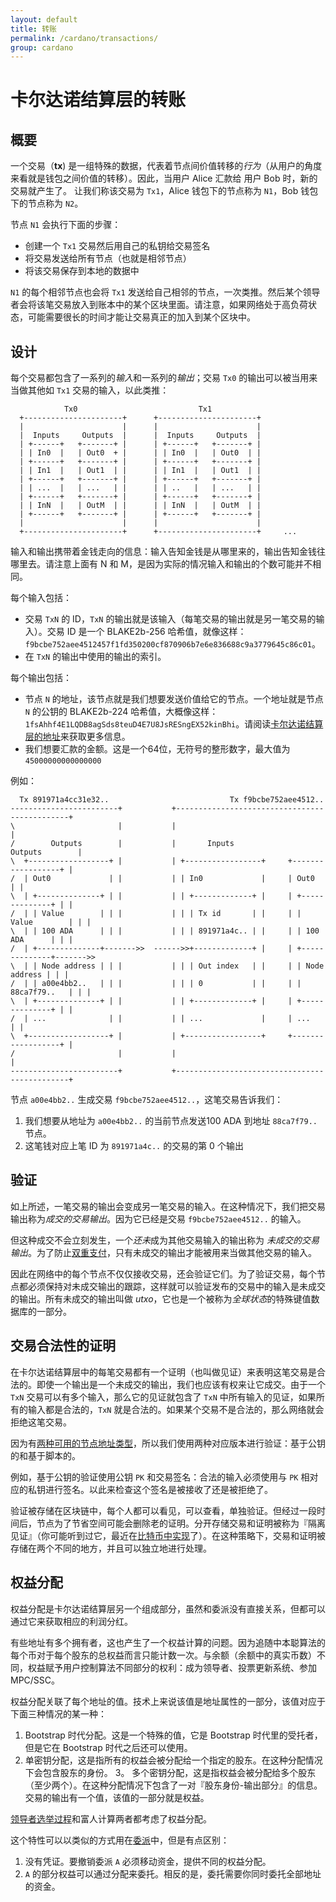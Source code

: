 ```yaml
---
layout: default
title: 转账
permalink: /cardano/transactions/
group: cardano
---
```

<!-- Reviewed at a6a1cdf72c7e167a13f500c0679c01fe4cfa0ca8 -->

# 卡尔达诺结算层的转账

## 概要

一个交易（**tx**) 是一组特殊的数据，代表着节点间价值转移的*行为*（从用户的角度来看就是钱包之间价值的转移）。因此，当用户 Alice 汇款给 用户 Bob 时，新的交易就产生了。
让我们称该交易为 `Tx1`，Alice 钱包下的节点称为 `N1`，Bob 钱包下的节点称为 `N2`。

节点 `N1` 会执行下面的步骤：

* 创建一个 `Tx1` 交易然后用自己的私钥给交易签名
* 将交易发送给所有节点（也就是相邻节点）
* 将该交易保存到本地的数据中

`N1` 的每个相邻节点也会将 `Tx1` 发送给自己相邻的节点，一次类推。然后某个领导者会将该笔交易放入到账本中的某个区块里面。请注意，如果网络处于高负荷状态，可能需要很长的时间才能让交易真正的加入到某个区块中。

## 设计


每个交易都包含了一系列的*输入*和一系列的*输出*；交易 `Tx0` 的输出可以被当用来当做其他如 `Tx1` 交易的输入，以此类推：


                Tx0                           Tx1
      +----------------------+      +----------------------+
      |                      |      |                      |
      |  Inputs     Outputs  |      |  Inputs     Outputs  |
      | +------+   +-------+ |      | +------+   +-------+ |
      | | In0  |   | Out0  + |      | | In0  |   | Out0  | |
      | +------+   +-------+ |      | +------+   +-------+ |
      | | In1  |   | Out1  | |      | | In1  |   | Out1  | |
      | +------+   +-------+ |      | +------+   +-------+ |
      | | ...  |   | ...   | |      | | ..   |   | ...   | |
      | +------+   +-------+ |      | +------+   +-------+ |
      | | InN  |   | OutM  | |      | | InN  |   | OutM  | |
      | +------+   +-------+ |      | +------+   +-------+ |
      |                      |      |                      |
      +----------------------+      +----------------------+     ...

输入和输出携带着金钱走向的信息：输入告知金钱是从哪里来的，输出告知金钱往哪里去。请注意上面有 N 和 M，是因为实际的情况输入和输出的个数可能并不相同。

每个输入包括：

* 交易 `TxN` 的 ID，`TxN` 的输出就是该输入（每笔交易的输出就是另一笔交易的输入）。交易 ID 是一个 BLAKE2b-256 哈希值，就像这样：`f9bcbe752aee4512457f1fd350200cf870906b7e6e836688c9a3779645c86c01`。  
* 在 `TxN` 的输出中使用的输出的索引。  


每个输出包括：

* 节点 `N` 的地址，该节点就是我们想要发送价值给它的节点。一个地址就是节点 `N` 的公钥的 BLAKE2b-224 哈希值，大概像这样：`1fsAhhf4E1LQDB8agSds8teuD4E7U8JsRESngEX52kinBhi`。请阅读[卡尔达诺结算层的地址](/cardano/addresses/)来获取更多信息。
* 我们想要汇款的金额。这是一个64位，无符号的整形数字，最大值为 `45000000000000000`

例如：



      Tx 891971a4cc31e32..                           Tx f9bcbe752aee4512..
    ------------------------+           +----------------------------------------------+
    \                       |           |                                              |
    /        Outputs        |           |       Inputs                  Outputs        |
    \  +------------------+ |           | +-----------------+     +------------------+ |
    /  | Out0             | |           | | In0             |     | Out0             | |
    \  | +--------------+ | |           | | +-------------+ |     | +--------------+ | |
    /  | | Value        | | |           | | | Tx id       | |     | | Value        | | |
    \  | | 100 ADA      | | |           | | | 891971a4c.. | |     | | 100 ADA      | | |
    /  | +--------------+------->>  ------>>+-------------+ |     | +--------------+------->>
    \  | | Node address | | |           | | | Out index   | |     | | Node address | | |
    /  | | a00e4bb2..   | | |           | | | 0           | |     | | 88ca7f79..   | | |
    \  | +--------------+ | |           | | +-------------+ |     | +--------------+ | |
    /  | ...              | |           | | ...             |     | ...              | |
    \  +------------------+ |           | +-----------------+     +------------------+ |
    /                       |           |                                              |
    ------------------------+           +----------------------------------------------+


节点 `a00e4bb2..` 生成交易 `f9bcbe752aee4512..`，这笔交易告诉我们：

1. 我们想要从地址为 `a00e4bb2..` 的当前节点发送100 ADA 到地址 `88ca7f79..` 节点。  
2. 这笔钱对应上笔 ID 为 `891971a4c..` 的交易的第 0 个输出


## 验证

如上所述，一笔交易的输出会变成另一笔交易的输入。在这种情况下，我们把交易输出称为*成交的交易输出*。因为它已经是交易 `f9bcbe752aee4512..` 的输入。

但这种成交不会立刻发生，一个*还未*成为其他交易输入的输出称为 *未成交的交易输出*。为了防止[双重支付](https://en.bitcoin.it/wiki/Double-spending)，只有未成交的输出才能被用来当做其他交易的输入。

因此在网络中的每个节点不仅仅接收交易，还会验证它们。为了验证交易，每个节点都必须保持对未成交输出的跟踪，这样就可以验证发布的交易中的输入是未成交的输出。所有未成交的输出叫做 *utxo*，它也是一个被称为*全球状态*的特殊键值数据库的一部分。


## 交易合法性的证明

在卡尔达诺结算层中的每笔交易都有一个证明（也叫做见证）来表明这笔交易是合法的。即使一个输出是一个未成交的输出，我们也应该有权来让它成交。由于一个 `TxN` 交易可以有多个输入，那么它的见证就包含了 `TxN` 中所有输入的见证，如果所有的输入都是合法的，`TxN` 就是合法的。如果某个交易不是合法的，那么网络就会拒绝这笔交易。

因为有[两种可用的节点地址类型](/cardano/addresses/#what-does-an-address-look-like)，所以我们使用两种对应版本进行验证：基于公钥的和基于脚本的。

例如，基于公钥的验证使用公钥 `PK` 和交易签名：合法的输入必须使用与 `PK` 相对应的私钥进行签名。以此来检查这个签名是被接收了还是被拒绝了。

验证被存储在区块链中，每个人都可以看见，可以查看，单独验证。但经过一段时间后，节点为了节省空间可能会删除老的证明。分开存储交易和证明被称为『隔离见证』（你可能听到过它，最近在[比特币中实现](https://bitcoincore.org/en/2016/01/26/segwit-benefits/)了）。在这种策略下，交易和证明被存储在两个不同的地方，并且可以独立地进行处理。


## 权益分配

权益分配是卡尔达诺结算层另一个组成部分，虽然和委派没有直接关系，但都可以通过它来获取相应的利润分红。

有些地址有多个拥有者，这也产生了一个权益计算的问题。因为追随中本聪算法的每个币对于每个股东的总权益而言只能计数一次。与余额（余额中的真实币数）不同，权益赋予用户控制算法不同部分的权利：成为领导者、投票更新系统、参加 MPC/SSC。

权益分配关联了每个地址的值。技术上来说该值是地址属性的一部分，该值对应于下面三种情况的某一种：

1. Bootstrap 时代分配。这是一个特殊的值，它是 Bootstrap 时代里的受托者，但是它在 Bootstrap 时代之后还可以使用。 
2. 单密钥分配，这是指所有的权益会被分配给一个指定的股东。在这种分配情况下会包含股东的身份。
3。 多个密钥分配，这是指权益会被分配给多个股东（至少两个）。在这种分配情况下包含了一对『股东身份-输出部分』的信息。交易的输出有一个值，该值的一部分就是权益。

[领导者选举过程](https://cardanodocs.com/technical/leader-selection/)和富人计算两者都考虑了权益分配。

这个特性可以以类似的方式用在[委派](https://cardanodocs.com/technical/delegation/)中，但是有点区别：

1. 没有凭证。要撤销委派 `A` 必须移动资金，提供不同的权益分配。  
2. `A` 的部分权益可以通过分配来委托。相反的是，委托需要你同时委托全部地址的资金。
